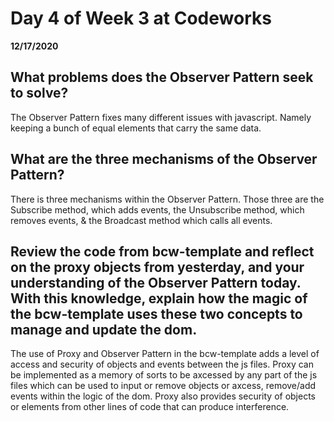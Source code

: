 # Day 4 of Week 3 at Codeworks
__12/17/2020__

## What problems does the Observer Pattern seek to solve?

 The Observer Pattern fixes many different issues with javascript. Namely keeping a bunch of equal elements that carry the same data.

## What are the three mechanisms of the Observer Pattern?

 There is three mechanisms within the Observer Pattern. Those three are the Subscribe method, which adds events, the Unsubscribe method, which removes events, & the Broadcast method which calls all events.

## Review the code from bcw-template and reflect on the proxy objects from yesterday, and your understanding of the Observer Pattern today. With this knowledge, explain how the magic of the bcw-template uses these two concepts to manage and update the dom.

 The use of Proxy and Observer Pattern in the bcw-template adds a level of access and security of objects and events between the js files. Proxy can be implemented as a memory of sorts to be axcessed by any part of the js files which can be used to input or remove objects or axcess, remove/add events within the logic of the dom. Proxy also provides security of objects or elements from other lines of code that can produce interference.  